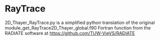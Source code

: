 # RayTrace
2D_Thayer_RayTrace.py is a simplified python translation of the original module_get_RayTrace2D_Thayer_global.f90 Fortran function from the RADIATE software at https://github.com/TUW-VieVS/RADIATE
